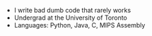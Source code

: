 - I write bad dumb code that rarely works
- Undergrad at the University of Toronto
- Languages: Python, Java, C, MIPS Assembly
<!---
Concordski-144/Concordski-144 is a ✨ special ✨ repository because its `README.md` (this file) appears on your GitHub profile.
You can click the Preview link to take a look at your changes.
--->
